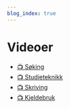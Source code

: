 ```yaml
---
blog_index: true
---
```


# Videoer

* [📺 Søking](/videoer/soking)
* [📺 Studieteknikk](/videoer/studieteknikk)
* [📺 Skriving](/videoer/skriving)
* [📺 Kjeldebruk](/videoer/kjeldebruk)
